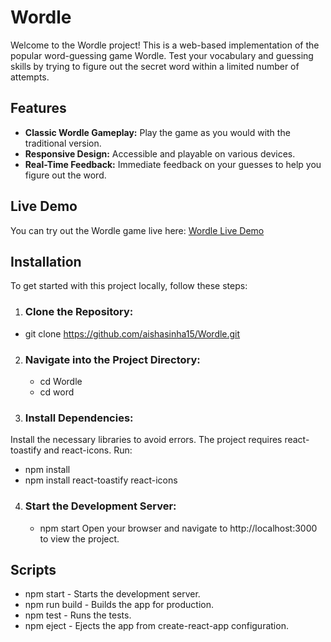 # Wordle

Welcome to the Wordle project! This is a web-based implementation of the popular word-guessing game Wordle. Test your vocabulary and guessing skills by trying to figure out the secret word within a limited number of attempts.

## Features

- **Classic Wordle Gameplay:** Play the game as you would with the traditional version.
- **Responsive Design:** Accessible and playable on various devices.
- **Real-Time Feedback:** Immediate feedback on your guesses to help you figure out the word.

## Live Demo

You can try out the Wordle game live here: [Wordle Live Demo](https://wordleaishasinha.netlify.app/)

## Installation

To get started with this project locally, follow these steps:

 1. ### Clone the Repository:

   * git clone https://github.com/aishasinha15/Wordle.git

2. ### Navigate into the Project Directory:
   
   * cd Wordle
   * cd word

3. ### Install Dependencies:

  Install the necessary libraries to avoid errors. The project requires react-toastify and react-icons. Run:

  * npm install
  * npm install react-toastify react-icons

4. ### Start the Development Server:

   * npm start
   Open your browser and navigate to http://localhost:3000 to view the project.


## Scripts

  * npm start - Starts the development server.
  * npm run build - Builds the app for production.
  * npm test - Runs the tests.
  * npm eject - Ejects the app from create-react-app configuration.

  

   
